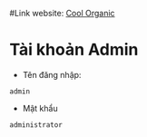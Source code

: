 #Link website: [Cool Organic]([https://www.github.com "Github home](https://thucphamtq.000webhostapp.com/site/trang-chinh/index.php)")

# Tài khoản Admin

* Tên đăng nhập:
```
admin
```
* Mật khẩu
```
administrator
```
